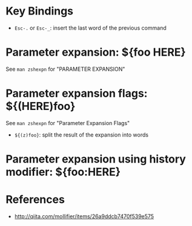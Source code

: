 # Key Bindings

- `Esc-.` or `Esc-_`: insert the last word of the previous command

# Parameter expansion: ${foo HERE}

See `man zshexpn` for "PARAMETER EXPANSION"

# Parameter expansion flags: ${(HERE)foo}

See `man zshexpn` for "Parameter Expansion Flags"

- `${(z)foo}`: split the result of the expansion into words

# Parameter expansion using history modifier: ${foo:HERE}

# References

- http://qiita.com/mollifier/items/26a9ddcb7470f539e575
